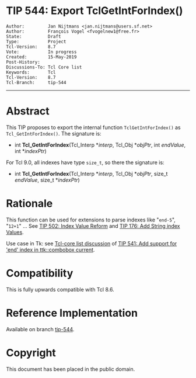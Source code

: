 # TIP 544: Export TclGetIntForIndex()
	Author:         Jan Nijtmans <jan.nijtmans@users.sf.net>
	Author:         François Vogel <fvogelnew1@free.fr>
	State:          Draft
	Type:           Project
	Tcl-Version:    8.7
	Vote:           In progress
	Created:        15-May-2019
	Post-History:
	Discussions-To: Tcl Core list
	Keywords:       Tcl
	Tcl-Version:    8.7
	Tcl-Branch:     tip-544
-----

# Abstract

This TIP proposes to export the internal function `TclGetIntForIndex()`
as `Tcl_GetIntForIndex()`. The signature is:

  * int **Tcl\_GetIntForIndex**(Tcl\_Interp \*_interp_, Tcl\_Obj \*_objPtr_,
	    int _endValue_, int \*_indexPtr_)

For Tcl 9.0, all indexes have type `size_t`, so there the signature is:

  * int **Tcl\_GetIntForIndex**(Tcl\_Interp \*_interp_, Tcl\_Obj \*_objPtr_,
	    size\_t _endValue_, size\_t \*_indexPtr_)

# Rationale

This function can be used for extensions to parse indexes like
"`end-5`", "`12+1`" ... See [TIP 502: Index Value Reform](502.md) and
[TIP 176: Add String index Values](176.md).

Use case  in Tk: see
[Tcl-core list discussion](http://code.activestate.com/lists/tcl-core/20663/)
of
[TIP 541: Add support for 'end' index in ttk::combobox current](176.md).

# Compatibility

This is fully upwards compatible with Tcl 8.6.

# Reference Implementation

Available on branch [tip-544](/tcl/timeline?t=tip-544).

# Copyright

This document has been placed in the public domain.
